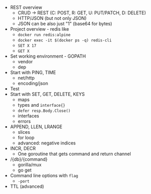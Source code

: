 * REST overview
    - CRUD -> REST (C: POST, R: GET, U: PUT/PATCH, D: DELETE)
    - HTTP/JSON (but not only JSON)
    - JSON can be also just "1" (base64 for bytes)
* Project overview - redis like
    - `docker run redis:alpine`
    - `docker exec -it $(docker ps -q) redis-cli`
    - `SET X 17`
    - `GET X`
* Set working environment - GOPATH
    - vendor
    - dep
* Start with PING, TIME
    - net/http
    - encoding/json
* Test
* Start with SET, GET, DELETE, KEYS
    - maps
    - types and `interface{}`
    - `defer resp.Body.Close()`
    - interfaces
    - errors
* APPEND, LLEN, LRANGE
    - slices
    - for loop
    - advanced: negative indices
* INCR, DECR
    - One goroutine that gets command and return channel
* /{db}/{command}
    - gorilla/mux
    - go get
* Command line options with `flag`
    - `-port`
* TTL (advanced)
